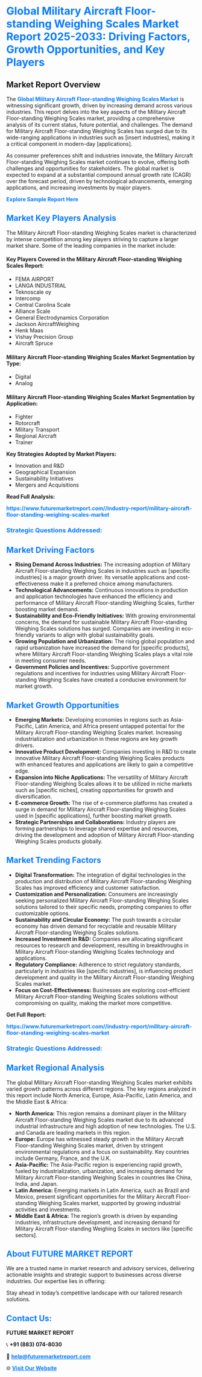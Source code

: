 <h1 style="color: #007BFF;">Global Military Aircraft Floor-standing Weighing Scales Market Report 2025-2033: Driving Factors, Growth Opportunities, and Key Players</h1>

<section id="overview">
<h2>Market Report Overview</h2>
<p>The <a href="https://www.futuremarketreport.com//industry-report/military-aircraft-floor-standing-weighing-scales-market" style="color: #007BFF; text-decoration: none;"><strong>Global Military Aircraft Floor-standing Weighing Scales Market</strong></a> is witnessing significant growth, driven by increasing demand across various industries. This report delves into the key aspects of the Military Aircraft Floor-standing Weighing Scales market, providing a comprehensive analysis of its current status, future potential, and challenges. The demand for Military Aircraft Floor-standing Weighing Scales has surged due to its wide-ranging applications in industries such as [insert industries], making it a critical component in modern-day [applications].</p>
<p>As consumer preferences shift and industries innovate, the Military Aircraft Floor-standing Weighing Scales market continues to evolve, offering both challenges and opportunities for stakeholders. The global market is expected to expand at a substantial compound annual growth rate (CAGR) over the forecast period, driven by technological advancements, emerging applications, and increasing investments by major players.</p>
</section>

<section id="overview">
<p><a href="https://www.futuremarketreport.com//request-sample/reportId=49861" style="color: #007BFF; text-decoration: none;"><strong>Explore Sample Report Here</strong></a></p>
</section>

<section id="key-players">
<h2 style="color: #007BFF;">Market Key Players Analysis</h2>
<p>The Military Aircraft Floor-standing Weighing Scales market is characterized by intense competition among key players striving to capture a larger market share. Some of the leading companies in the market include:</p>
<h4>Key Players Covered in the Military Aircraft Floor-standing Weighing Scales Report:</h4>
<ul><li>FEMA AIRPORT</li><li>LANGA INDUSTRIAL</li><li>Teknoscale oy</li><li>Intercomp</li><li>Central Carolina Scale</li><li>Alliance Scale</li><li>General Electrodynamics Corporation</li><li>Jackson AircraftWeighing</li><li>Henk Maas</li><li>Vishay Precision Group</li><li>Aircraft Spruce</li></ul>
<h4>Military Aircraft Floor-standing Weighing Scales Market Segmentation by Type:</h4>
<ul><li>Digital</li><li>Analog</li></ul>

<h4>Military Aircraft Floor-standing Weighing Scales Market Segmentation by Application:</h4>
<ul><li>Fighter</li><li>Rotorcraft</li><li>Military Transport</li><li>Regional Aircraft</li><li>Trainer</li></ul>
<p><strong>Key Strategies Adopted by Market Players:</strong></p>
<ul>
<li>Innovation and R&D</li>
<li>Geographical Expansion</li>
<li>Sustainability Initiatives</li>
<li>Mergers and Acquisitions</li>
</ul>
</section>

<section>
<p><strong>Read Full Analysis: </strong></p><a href="https://www.futuremarketreport.com//industry-report/military-aircraft-floor-standing-weighing-scales-market" style="color: #007BFF; text-decoration: none;"><strong>https://www.futuremarketreport.com//industry-report/military-aircraft-floor-standing-weighing-scales-market</strong></a>
<h3 style="color: #007BFF;">Strategic Questions Addressed:</h3>
</section>

<section id="driving-factors">
<h2 style="color: #007BFF;">Market Driving Factors</h2>
<ul>
<li><strong>Rising Demand Across Industries:</strong> The increasing adoption of Military Aircraft Floor-standing Weighing Scales in industries such as [specific industries] is a major growth driver. Its versatile applications and cost-effectiveness make it a preferred choice among manufacturers.</li>
<li><strong>Technological Advancements:</strong> Continuous innovations in production and application technologies have enhanced the efficiency and performance of Military Aircraft Floor-standing Weighing Scales, further boosting market demand.</li>
<li><strong>Sustainability and Eco-Friendly Initiatives:</strong> With growing environmental concerns, the demand for sustainable Military Aircraft Floor-standing Weighing Scales solutions has surged. Companies are investing in eco-friendly variants to align with global sustainability goals.</li>
<li><strong>Growing Population and Urbanization:</strong> The rising global population and rapid urbanization have increased the demand for [specific products], where Military Aircraft Floor-standing Weighing Scales plays a vital role in meeting consumer needs.</li>
<li><strong>Government Policies and Incentives:</strong> Supportive government regulations and incentives for industries using Military Aircraft Floor-standing Weighing Scales have created a conducive environment for market growth.</li>
</ul>
</section>

<section id="growth-opportunities">
<h2 style="color: #007BFF;">Market Growth Opportunities</h2>
<ul>
<li><strong>Emerging Markets:</strong> Developing economies in regions such as Asia-Pacific, Latin America, and Africa present untapped potential for the Military Aircraft Floor-standing Weighing Scales market. Increasing industrialization and urbanization in these regions are key growth drivers.</li>
<li><strong>Innovative Product Development:</strong> Companies investing in R&D to create innovative Military Aircraft Floor-standing Weighing Scales products with enhanced features and applications are likely to gain a competitive edge.</li>
<li><strong>Expansion into Niche Applications:</strong> The versatility of Military Aircraft Floor-standing Weighing Scales allows it to be utilized in niche markets such as [specific niches], creating opportunities for growth and diversification.</li>
<li><strong>E-commerce Growth:</strong> The rise of e-commerce platforms has created a surge in demand for Military Aircraft Floor-standing Weighing Scales used in [specific applications], further boosting market growth.</li>
<li><strong>Strategic Partnerships and Collaborations:</strong> Industry players are forming partnerships to leverage shared expertise and resources, driving the development and adoption of Military Aircraft Floor-standing Weighing Scales products globally.</li>
</ul>
</section>

<section id="trending-factors">
<h2 style="color: #007BFF;">Market Trending Factors</h2>
<ul>
<li><strong>Digital Transformation:</strong> The integration of digital technologies in the production and distribution of Military Aircraft Floor-standing Weighing Scales has improved efficiency and customer satisfaction.</li>
<li><strong>Customization and Personalization:</strong> Consumers are increasingly seeking personalized Military Aircraft Floor-standing Weighing Scales solutions tailored to their specific needs, prompting companies to offer customizable options.</li>
<li><strong>Sustainability and Circular Economy:</strong> The push towards a circular economy has driven demand for recyclable and reusable Military Aircraft Floor-standing Weighing Scales solutions.</li>
<li><strong>Increased Investment in R&D:</strong> Companies are allocating significant resources to research and development, resulting in breakthroughs in Military Aircraft Floor-standing Weighing Scales technology and applications.</li>
<li><strong>Regulatory Compliance:</strong> Adherence to strict regulatory standards, particularly in industries like [specific industries], is influencing product development and quality in the Military Aircraft Floor-standing Weighing Scales market.</li>
<li><strong>Focus on Cost-Effectiveness:</strong> Businesses are exploring cost-efficient Military Aircraft Floor-standing Weighing Scales solutions without compromising on quality, making the market more competitive.</li>
</ul>
</section>

<section>
<p><strong>Get Full Report: </strong></p><a href="https://www.futuremarketreport.com//industry-report/military-aircraft-floor-standing-weighing-scales-market" style="color: #007BFF; text-decoration: none;"><strong>https://www.futuremarketreport.com//industry-report/military-aircraft-floor-standing-weighing-scales-market</strong></a>
<h3 style="color: #007BFF;">Strategic Questions Addressed:</h3>
</section>


<section id="regional-analysis">
<h2 style="color: #007BFF;">Market Regional Analysis</h2>
<p>The global Military Aircraft Floor-standing Weighing Scales market exhibits varied growth patterns across different regions. The key regions analyzed in this report include North America, Europe, Asia-Pacific, Latin America, and the Middle East & Africa:</p>
<ul>
<li><strong>North America:</strong> This region remains a dominant player in the Military Aircraft Floor-standing Weighing Scales market due to its advanced industrial infrastructure and high adoption of new technologies. The U.S. and Canada are leading markets in this region.</li>
<li><strong>Europe:</strong> Europe has witnessed steady growth in the Military Aircraft Floor-standing Weighing Scales market, driven by stringent environmental regulations and a focus on sustainability. Key countries include Germany, France, and the U.K.</li>
<li><strong>Asia-Pacific:</strong> The Asia-Pacific region is experiencing rapid growth, fueled by industrialization, urbanization, and increasing demand for Military Aircraft Floor-standing Weighing Scales in countries like China, India, and Japan.</li>
<li><strong>Latin America:</strong> Emerging markets in Latin America, such as Brazil and Mexico, present significant opportunities for the Military Aircraft Floor-standing Weighing Scales market, supported by growing industrial activities and investments.</li>
<li><strong>Middle East & Africa:</strong> The region’s growth is driven by expanding industries, infrastructure development, and increasing demand for Military Aircraft Floor-standing Weighing Scales in sectors like [specific sectors].</li>
</ul>
</section>

<footer>
<h2 style="color: #007BFF;">About FUTURE MARKET REPORT</h2>
<p>We are a trusted name in market research and advisory services, delivering actionable insights and strategic support to businesses across diverse industries. Our expertise lies in offering:</p>

<p>Stay ahead in today’s competitive landscape with our tailored research solutions.</p>

<h2 style="color: #007BFF;">Contact Us:</h2>
<p><strong>FUTURE MARKET REPORT</strong></p>
<p>📞 <strong>+91 (883) 074-8030</strong></p>
<p>📧 <strong><a href="mailto:help@futuremarketreport.com" style="color: #007BFF;">help@futuremarketreport.com</a></strong></p>
<p>🌐 <strong><a href="https://www.futuremarketreport.com/" style="color: #007BFF;">Visit Our Website</a></strong></p>
</footer>